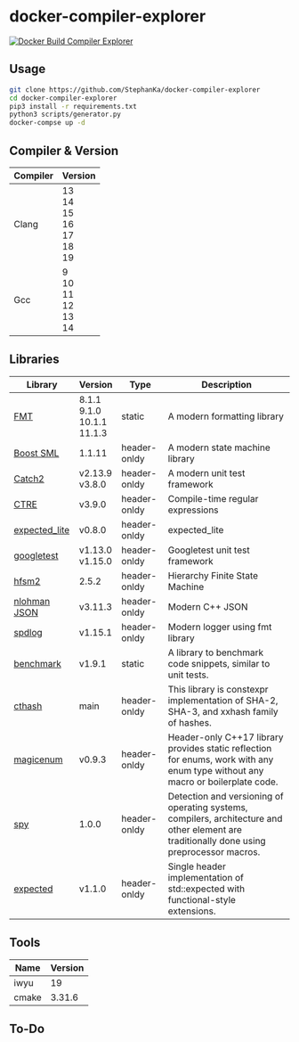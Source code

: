 # docker-compiler-explorer

[![Docker Build Compiler Explorer](https://github.com/StephanKa/docker-compiler-explorer/actions/workflows/build.yaml/badge.svg?branch=main)](https://github.com/StephanKa/docker-compiler-explorer/actions/workflows/build.yaml)

## Usage

```bash
git clone https://github.com/StephanKa/docker-compiler-explorer
cd docker-compiler-explorer
pip3 install -r requirements.txt
python3 scripts/generator.py
docker-compse up -d
```

## Compiler & Version

| Compiler | Version |
|----------|---------|
| Clang | 13<br/>14<br/>15<br/>16<br/>17<br/>18<br/>19 |
| Gcc | 9<br/>10<br/>11<br/>12<br/>13<br/>14 |

## Libraries

| Library | Version | Type | Description |
|----------|---------|-----|-----|
| [ FMT ](https://github.com/fmtlib/fmt.git) | 8.1.1<br/>9.1.0<br/>10.1.1<br/>11.1.3 | static | A modern formatting library |
| [ Boost SML ](https://github.com/boost-ext/sml.git) | 1.1.11 | header-onldy | A modern state machine library |
| [ Catch2 ](https://github.com/catchorg/Catch2.git) | v2.13.9<br/>v3.8.0 | header-onldy | A modern unit test framework |
| [ CTRE ](https://github.com/hanickadot/compile-time-regular-expressions.git) | v3.9.0 | header-onldy | Compile-time regular expressions |
| [ expected_lite ](https://github.com/martinmoene/expected-lite.git) | v0.8.0 | header-onldy | expected_lite |
| [ googletest ](https://github.com/google/googletest.git) | v1.13.0<br/>v1.15.0 | header-onldy | Googletest unit test framework |
| [ hfsm2 ](https://github.com/andrew-gresyk/HFSM2.git) | 2.5.2 | header-onldy | Hierarchy Finite State Machine |
| [ nlohman JSON ](https://github.com/nlohmann/json.git) | v3.11.3 | header-onldy | Modern C++ JSON |
| [ spdlog ](https://github.com/gabime/spdlog.git) | v1.15.1 | header-onldy | Modern logger using fmt library |
| [ benchmark ](https://github.com/google/benchmark.git) | v1.9.1 | static | A library to benchmark code snippets, similar to unit tests. |
| [ cthash ](https://github.com/hanickadot/cthash.git) | main | header-onldy | This library is constexpr implementation of SHA-2, SHA-3, and xxhash family of hashes. |
| [ magicenum ](https://github.com/Neargye/magic_enum.git) | v0.9.3 | header-onldy | Header-only C++17 library provides static reflection for enums, work with any enum type without any macro or boilerplate code. |
| [ spy ](https://github.com/jfalcou/spy.git) | 1.0.0 | header-onldy | Detection and versioning of operating systems, compilers, architecture and other element are traditionally done using preprocessor macros. |
| [ expected ](https://github.com/TartanLlama/expected.git) | v1.1.0 | header-onldy | Single header implementation of std::expected with functional-style extensions. |

## Tools

| Name | Version |
|----------|---------|
| iwyu | 19 |
| cmake | 3.31.6 |

## To-Do